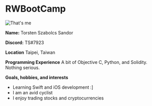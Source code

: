 # RWBootCamp

![That's me](https://pbs.twimg.com/profile_images/1239131198653222912/touHyrkz_400x400.jpg)

**Name:**
Torsten Szabolcs Sandor

**Discord:**
TS#7923

**Location**
Taipei, Taiwan

**Programming Experience**
A bit of Objective C, Python, and Solidity. Nothing serious.

**Goals, hobbies, and interests**
* Learning Swift and iOS development :]
* I am an avid cyclist
* I enjoy trading stocks and cryptocurrencies

